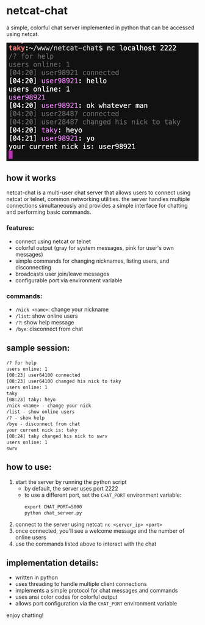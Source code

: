 # netcat-chat

a simple, colorful chat server implemented in python that can be accessed using netcat.

![terminal example](./.assets/example.png)

## how it works

netcat-chat is a multi-user chat server that allows users to connect using netcat or telnet, common networking utilities. the server handles multiple connections simultaneously and provides a simple interface for chatting and performing basic commands.

### features:

- connect using netcat or telnet
- colorful output (gray for system messages, pink for user's own messages)
- simple commands for changing nicknames, listing users, and disconnecting
- broadcasts user join/leave messages
- configurable port via environment variable

### commands:

- `/nick <name>`: change your nickname
- `/list`: show online users
- `/?`: show help message
- `/bye`: disconnect from chat

## sample session:

```
/? for help
users online: 1
[08:23] user64100 connected
[08:23] user64100 changed his nick to taky
users online: 1
taky
[08:23] taky: heyo
/nick <name> - change your nick
/list - show online users
/? - show help
/bye - disconnect from chat
your current nick is: taky
[08:24] taky changed his nick to swrv
users online: 1
swrv
```

## how to use:

1. start the server by running the python script
   - by default, the server uses port 2222
   - to use a different port, set the `CHAT_PORT` environment variable:
     ```
     export CHAT_PORT=5000
     python chat_server.py
     ```
2. connect to the server using netcat: `nc <server_ip> <port>`
3. once connected, you'll see a welcome message and the number of online users
4. use the commands listed above to interact with the chat

## implementation details:

- written in python
- uses threading to handle multiple client connections
- implements a simple protocol for chat messages and commands
- uses ansi color codes for colorful output
- allows port configuration via the `CHAT_PORT` environment variable

enjoy chatting!
